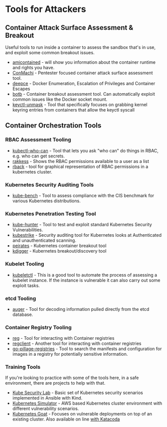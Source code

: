 # Tools for Attackers

## Container Attack Surface Assessment & Breakout

Useful tools to run inside a container to assess the sandbox that's in use, and exploit some common breakout issues.

* [amicontained](https://github.com/genuinetools/amicontained) -  will show you information about the container runtime and rights you have.
* [ConMachi](https://github.com/nccgroup/ConMachi/) - Pentester focused container attack surface assessment tool.
* [deepce](https://github.com/stealthcopter/deepce) - Docker Enumeration, Escalation of Privileges and Container Escapes 
* [botb](https://github.com/brompwnie/botb) - Container breakout assessment tool. Can automatically exploit common issues like the Docker socket mount.
* [keyctl-unmask](https://github.com/antitree/keyctl-unmask) - Tool that specifically focuses on grabbing kernel keyring entries from containers that allow the keyctl syscall

## Container Orchestration Tools

### RBAC Assessment Tooling

* [kubectl-who-can](https://github.com/aquasecurity/kubectl-who-can) - Tool that lets you ask "who can" do things in RBAC, e.g. who can get secrets.
* [rakkess](https://github.com/corneliusweig/rakkess) - Shows the RBAC permissions available to a user as a list
* [rback](https://github.com/team-soteria/rback) - tool for graphical representation of RBAC permissions in a kubernetes cluster.

### Kubernetes Security Auditing Tools

* [kube-bench](https://github.com/aquasecurity/kube-bench) - Tool to assess compliance with the CIS benchmark for various Kubernetes distributions.

### Kubernetes Penetration Testing Tool

* [kube-hunter](https://github.com/aquasecurity/kube-hunter) - Tool to test and exploit standard Kubernetes Security Vulnerabilities.
* [kubestrike](https://github.com/vchinnipilli/kubestrike) - Security auditing tool for Kubernetes looks at Authenticated and unauthenticated scanning.
* [peirates](https://github.com/inguardians/peirates) - Kubernetes container breakout tool
* [kdigger](https://github.com/quarkslab/kdigger) - Kubernetes breakout/discovery tool

### Kubelet Tooling

* [kubeletctl](https://github.com/cyberark/kubeletctl) - This is a good tool to automate the process of assessing a kubelet instance. If the instance is vulnerable it can also carry out some exploit tasks.

### etcd Tooling

* [auger](https://github.com/jpbetz/auger) - Tool for decoding information pulled directly from the etcd database.

### Container Registry Tooling

* [reg](https://github.com/genuinetools/reg) - Tool for interacting with Container registries
* [regclient](https://github.com/regclient/regclient) - Another tool for interacting with container registries
* [go-pillage-registries](https://github.com/nccgroup/go-pillage-registries) - Tool to search the manifests and configuration for images in a registry for potentially sensitive information.

### Training Tools

If you're looking to practice with some of the tools here, in a safe environment, there are projects to help with that.

- [Kube Security Lab](https://github.com/raesene/kube_security_lab) - Basic set of Kubernetes security scenarios implemented in Ansible with Kind.
- [Kubernetes Simulator](https://github.com/kubernetes-simulator/simulator) - AWS based Kubernetes cluster environment with different vulnerability scenarios.
- [Kubernetes Goat](https://github.com/madhuakula/kubernetes-goat) - Focuses on vulnerable deployments on top of an existing cluster. Also available on line [with Katacoda](https://katacoda.com/madhuakula/scenarios/kubernetes-goat)